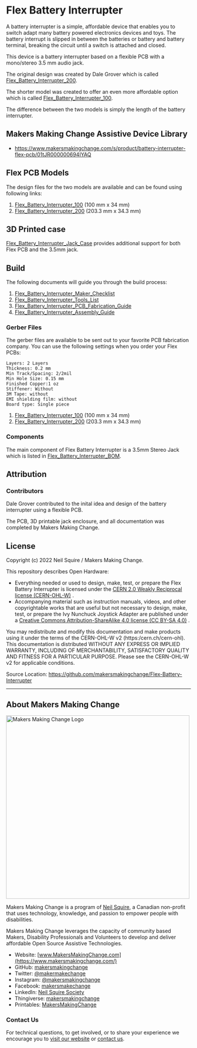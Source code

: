 # Flex Battery Interrupter

A battery interrupter is a simple, affordable device that enables you to switch adapt many battery powered electronics devices and toys. The battery interrupt is slipped in between the batteries or battery and battery terminal, breaking the circuit until a switch is attached and closed.

This device is a battery interrupter based on a flexible PCB with a mono/stereo 3.5 mm audio jack.

The original design was created by Dale Grover which is called [Flex_Battery_Interrupter_200](https://github.com/makersmakingchange/Flex-Battery-Interrupter/tree/main/Design_Files/PCB_Files/Flex_Battery_Interrupter_200). 

The shorter model was created to offer an even more affordable option which is called [Flex_Battery_Interrupter_100](https://github.com/makersmakingchange/Flex-Battery-Interrupter/tree/main/Design_Files/PCB_Files/Flex_Battery_Interrupter_100).

The difference between the two models is simply the length of the battery interrupter. 

## Makers Making Change Assistive Device Library
 - https://www.makersmakingchange.com/s/product/battery-interrupter-flex-pcb/01tJR000000694IYAQ

## Flex PCB Models

The design files for the two models are available and can be found using following links:

  1. [Flex_Battery_Interrupter_100](https://github.com/makersmakingchange/Flex-Battery-Interrupter/tree/main/Design_Files/PCB_Files/Flex_Battery_Interrupter_100) (100 mm x 34 mm)
  2. [Flex_Battery_Interrupter_200](https://github.com/makersmakingchange/Flex-Battery-Interrupter/tree/main/Design_Files/PCB_Files/Flex_Battery_Interrupter_200) (203.3 mm x 34.3 mm)

## 3D Printed case

[Flex_Battery_Interrupter_Jack_Case](https://github.com/makersmakingchange/Flex-Battery-Interrupter/tree/main/Build_Files/3D_Printing_Files) provides additional support for both Flex PCB and the 3.5mm jack.


## Build 

The following documents will guide you through the build process:

  1. [Flex_Battery_Interrupter_Maker_Checklist](https://github.com/makersmakingchange/Flex-Battery-Interrupter/blob/main/Documentation/V1.0/Flex_Battery_Interrupter_Maker_Checklist.pdf)
  2. [Flex_Battery_Interrupter_Tools_List](https://github.com/makersmakingchange/Flex-Battery-Interrupter/blob/main/Documentation/V1.0/Flex_Battery_Interrupter_Tools_List.pdf)
  3. [Flex_Battery_Interrupter_PCB_Fabrication_Guide](https://github.com/makersmakingchange/Flex-Battery-Interrupter/blob/main/Documentation/V1.0/Flex_Battery_Interrupter_PCB_Fabrication_Guide.pdf)
  4. [Flex_Battery_Interrupter_Assembly_Guide](https://github.com/makersmakingchange/Flex-Battery-Interrupter/blob/main/Documentation/V1.0/Flex_Battery_Interrupter_Assembly_Guide.pdf)


### Gerber Files

The gerber files are available to be sent out to your favorite PCB fabrication company. You can use the following settings when you order your Flex PCBs:

```
Layers: 2 Layers 	
Thickness: 0.2 mm
Min Track/Spacing: 2/2mil
Min Hole Size: 0.15 mm
Finished Copper:1 oz
Stiffener: Without 
3M Tape: without 	
EMI shielding film: without
Board type: Single piece 
```

  1. [Flex_Battery_Interrupter_100](https://github.com/makersmakingchange/Flex-Battery-Interrupter/blob/main/Build_Files/PCB_Files/Gerber_Files/Flex_Battery_Interrupter_100_1.00.zip) (100 mm x 34 mm)
  2. [Flex_Battery_Interrupter_200](https://github.com/makersmakingchange/Flex-Battery-Interrupter/blob/main/Build_Files/PCB_Files/Gerber_Files/Flex_Battery_Interrupter_200_1.01.zip) (203.3 mm x 34.3 mm)

### Components 

The main component of Flex Battery Interrupter is a 3.5mm Stereo Jack which is listed in [Flex_Battery_Interrupter_BOM](https://github.com/makersmakingchange/Flex-Battery-Interrupter/blob/main/Documentation/V1.0/Flex_Battery_Interrupter_BOM_v1.0.csv).


## Attribution
### Contributors
Dale Grover contributed to the inital idea and design of the battery interrupter using a flexible PCB. 

The PCB, 3D printable jack enclosure, and all documentation was completed by Makers Making Change.

## License
Copyright (c) 2022 Neil Squire / Makers Making Change.

This repository describes Open Hardware:
 - Everything needed or used to design, make, test, or prepare the Flex Battery Interrupter is licensed under the [CERN 2.0 Weakly Reciprocal license (CERN-OHL-W)](https://ohwr.org/project/cernohl/wikis/Documents/CERN-OHL-version-2) .
  - Accompanying material such as instruction manuals, videos, and other copyrightable works that are useful but not necessary to design, make, test, or prepare the Ivy Nunchuck Joystick Adapter are published under a [Creative Commons Attribution-ShareAlike 4.0 license (CC BY-SA 4.0)](https://creativecommons.org/licenses/by-sa/4.0/) .

You may redistribute and modify this documentation and make products using it under the terms of the CERN-OHL-W v2 (https:/cern.ch/cern-ohl).
This documentation is distributed WITHOUT ANY EXPRESS OR IMPLIED WARRANTY, INCLUDING OF MERCHANTABILITY, SATISFACTORY QUALITY AND FITNESS FOR A PARTICULAR PURPOSE.
Please see the CERN-OHL-W v2 for applicable conditions.

Source Location: https://github.com/makersmakingchange/Flex-Battery-Interrupter


----

<!-- ABOUT MMC START -->
## About Makers Making Change
[<img src="https://raw.githubusercontent.com/makersmakingchange/makersmakingchange/main/img/mmc_logo.svg" width="500" alt="Makers Making Change Logo">](https://www.makersmakingchange.com/)

Makers Making Change is a program of [Neil Squire](https://www.neilsquire.ca/), a Canadian non-profit that uses technology, knowledge, and passion to empower people with disabilities.

Makers Making Change leverages the capacity of community based Makers, Disability Professionals and Volunteers to develop and deliver affordable Open Source Assistive Technologies.

 - Website: [www.MakersMakingChange.com](https://www.makersmakingchange.com/)
 - GitHub: [makersmakingchange](https://github.com/makersmakingchange)
 - Twitter: [@makermakechange](https://twitter.com/makermakechange)
 - Instagram: [@makersmakingchange](https://www.instagram.com/makersmakingchange)
 - Facebook: [makersmakechange](https://www.facebook.com/makersmakechange)
 - LinkedIn: [Neil Squire Society](https://www.linkedin.com/company/neil-squire-society/)
 - Thingiverse: [makersmakingchange](https://www.thingiverse.com/makersmakingchange/about)
 - Printables: [MakersMakingChange](https://www.printables.com/@MakersMakingChange)

### Contact Us
For technical questions, to get involved, or to share your experience we encourage you to [visit our website](https://www.makersmakingchange.com/) or [contact us](https://www.makersmakingchange.com/s/contact).
<!-- ABOUT MMC END -->
